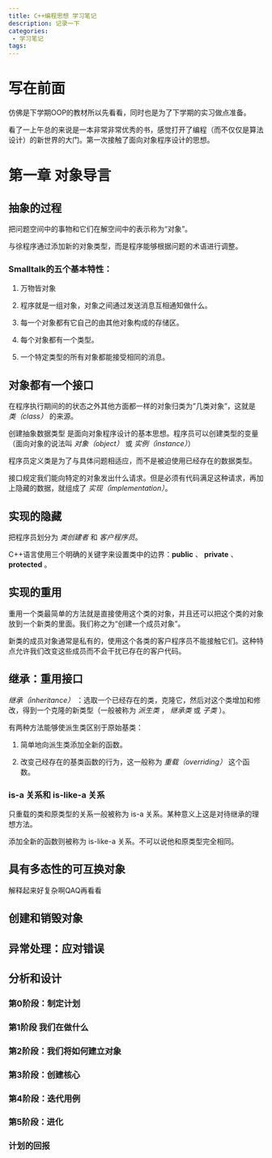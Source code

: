 ```yaml
---
title: C++编程思想 学习笔记
description: 记录一下
categories:
 - 学习笔记
tags:
---
```


# 写在前面

仿佛是下学期OOP的教材所以先看看，同时也是为了下学期的实习做点准备。

看了一上午总的来说是一本非常非常优秀的书，感觉打开了编程（而不仅仅是算法设计）的新世界的大门。第一次接触了面向对象程序设计的思想。

# 第一章 对象导言

## 抽象的过程

把问题空间中的事物和它们在解空间中的表示称为“对象”。

与徐程序通过添加新的对象类型，而是程序能够根据问题的术语进行调整。

### Smalltalk的五个基本特性：

1. 万物皆对象

2. 程序就是一组对象，对象之间通过发送消息互相通知做什么。

3. 每一个对象都有它自己的由其他对象构成的存储区。

4. 每个对象都有一个类型。

5. 一个特定类型的所有对象都能接受相同的消息。

## 对象都有一个接口

在程序执行期间的的状态之外其他方面都一样的对象归类为”几类对象”，这就是 *类（class）* 的来源。

创建抽象数据类型 是面向对象程序设计的基本思想。程序员可以创建类型的变量（面向对象的说法叫 *对象（object）* 或 *实例（instance）*）

程序员定义类是为了与具体问题相适应，而不是被迫使用已经存在的数据类型。

接口规定我们能向特定的对象发出什么请求。但是必须有代码满足这种请求，再加上隐藏的数据，就组成了 *实现（implementation）*。

## 实现的隐藏

把程序员划分为 *类创建者* 和 *客户程序员*。

C++语言使用三个明确的关键字来设置类中的边界：**public** 、 **private** 、 **protected** 。

## 实现的重用

重用一个类最简单的方法就是直接使用这个类的对象，并且还可以把这个类的对象放到一个新类的里面。我们称之为“创建一个成员对象”。

新类的成员对象通常是私有的，使用这个各类的客户程序员不能接触它们。这种特点允许我们改变这些成员而不会干扰已存在的客户代码。

## 继承：重用接口

*继承（inheritance）* ：选取一个已经存在的类，克隆它，然后对这个类增加和修改，得到一个克隆的新类型（一般被称为 *派生类* ， *继承类* 或 *子类* ）。

有两种方法能够使派生类区别于原始基类：

1. 简单地向派生类添加全新的函数。

2. 改变己经存在的基类函数的行为，这一般称为 *重载（overriding）* 这个函数。

### is-a 关系和 is-like-a 关系

只重载的类和原类型的关系一般被称为 is-a 关系。某种意义上这是对待继承的理想方法。

添加全新的函数则被称为 is-like-a 关系。不可以说他和原类型完全相同。

## 具有多态性的可互换对象

解释起来好复杂啊QAQ再看看

## 创建和销毁对象

## 异常处理：应对错误

## 分析和设计

### 第0阶段：制定计划

### 第1阶段 我们在做什么

### 第2阶段：我们将如何建立对象

### 第3阶段：创建核心

### 第4阶段：迭代用例

### 第5阶段：进化

### 计划的回报
